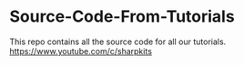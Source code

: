 # Source-Code-From-Tutorials
This repo contains all the source code for all our tutorials. https://www.youtube.com/c/sharpkits
